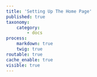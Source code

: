 ```yaml
---
title: 'Setting Up The Home Page'
published: true
taxonomy:
    category:
        - docs
process:
    markdown: true
    twig: true
routable: true
cache_enable: true
visible: true
---
```


